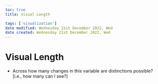 ```yaml
---
toc: true
title: Visual Length

tags: ['visualization']
date modified: Wednesday 21st December 2022, Wed
date created: Wednesday 21st December 2022, Wed
---
```


# Visual Length


- Across how many changes in this variable are distinctions possible? [i.e., how many can I see?]



